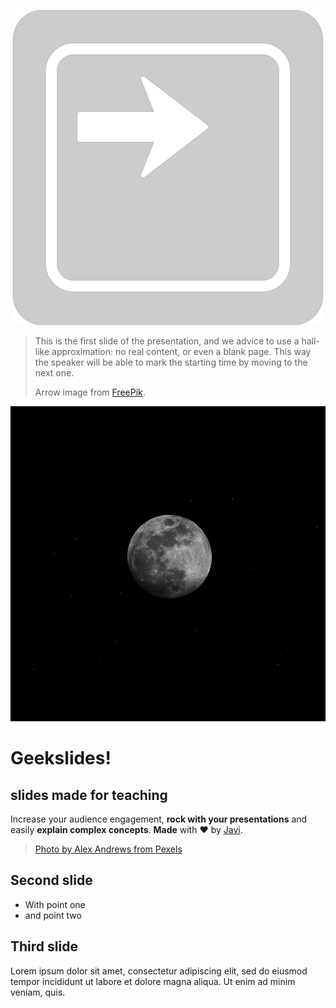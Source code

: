 [](#hall)

![Press right key](images/keyboard-key-pointing-to-right.svg)

> This is the first slide of the presentation, and we advice to use a
> hall-like approximation: no real content, or even a blank page. This
> way the speaker will be able to mark the starting time by moving to
> the next one.
> 
> Arrow image from [FreePik](https://www.flaticon.com/free-icon/keyboard-key-pointing-to-right_30997).

[](#main-title,.title.fadeincontent)

![moon](images/pexels-alex-andrews-821718.jpg)

# Geekslides!
## slides made for teaching

Increase your audience engagement, **rock with your presentations** and
easily **explain complex concepts**. **Made** with ❤ by [Javi](https://twitter.com/ciberado).

> [Photo by Alex Andrews from Pexels](https://www.pexels.com/photo/full-moon-821718/)


[](.simple.partial)
## Second slide

* With point one
* and point two

[](.simple)
## Third slide

Lorem ipsum dolor sit amet, consectetur adipiscing elit, sed do eiusmod tempor incididunt ut labore et dolore magna aliqua. Ut enim ad minim veniam, quis.